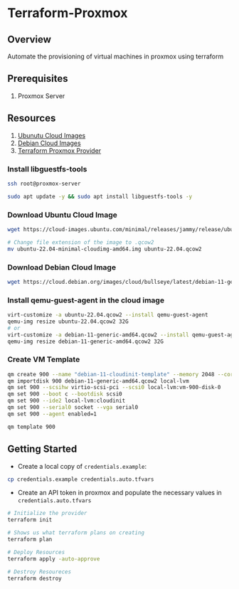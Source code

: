 # Terraform-Proxmox

## Overview

Automate the provisioning of virtual machines in proxmox using terraform

## Prerequisites

1. Proxmox Server

## Resources

1. [Ubunutu Cloud Images](https://cloud-images.ubuntu.com/)
2. [Debian Cloud Images](https://cloud.debian.org/images/cloud/)
3. [Terraform Proxmox Provider](https://registry.terraform.io/providers/Telmate/proxmox/latest/docs)

### Install libguestfs-tools
```bash
ssh root@proxmox-server

sudo apt update -y && sudo apt install libguestfs-tools -y
```

### Download Ubuntu Cloud Image
```bash
wget https://cloud-images.ubuntu.com/minimal/releases/jammy/release/ubuntu-22.04-minimal-cloudimg-amd64.img

# Change file extension of the image to .qcow2
mv ubuntu-22.04-minimal-cloudimg-amd64.img ubuntu-22.04.qcow2
```

### Download Debian Cloud Image
```bash
wget https://cloud.debian.org/images/cloud/bullseye/latest/debian-11-generic-arm64.qcow2
```

### Install qemu-guest-agent in the cloud image
```bash
virt-customize -a ubuntu-22.04.qcow2 --install qemu-guest-agent
qemu-img resize ubuntu-22.04.qcow2 32G
# or
virt-customize -a debian-11-generic-amd64.qcow2 --install qemu-guest-agent
qemu-img resize debian-11-generic-amd64.qcow2 32G
```

### Create VM Template
```bash
qm create 900 --name "debian-11-cloudinit-template" --memory 2048 --cores 2 --net0 virtio,bridge=vmbr1
qm importdisk 900 debian-11-generic-amd64.qcow2 local-lvm
qm set 900 --scsihw virtio-scsi-pci --scsi0 local-lvm:vm-900-disk-0
qm set 900 --boot c --bootdisk scsi0
qm set 900 --ide2 local-lvm:cloudinit
qm set 900 --serial0 socket --vga serial0
qm set 900 --agent enabled=1

qm template 900
```

## Getting Started

- Create a local copy of `credentials.example`:

```bash
cp credentials.example credentials.auto.tfvars
```

- Create an API token in proxmox and populate the necessary values in `credentials.auto.tfvars`

```bash
# Initialize the provider
terraform init

# Shows us what terraform plans on creating
terraform plan

# Deploy Resources
terraform apply -auto-approve

# Destroy Resoureces
terraform destroy
```
